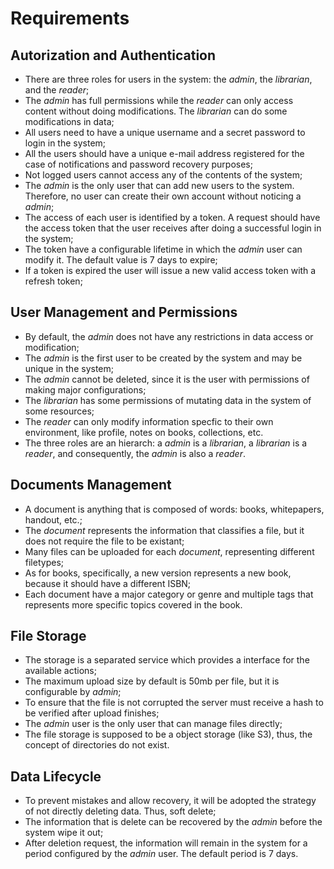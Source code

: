 # Requirements

## Autorization and Authentication

* There are three roles for users in the system: the _admin_, the _librarian_, and the _reader_;
* The _admin_ has full permissions while the _reader_ can only access content without doing modifications. The _librarian_ can do some modifications in data;
* All users need to have a unique username and a secret password to login in the system;
* All the users should have a unique e-mail address registered for the case of notifications and password recovery purposes;
* Not logged users cannot access any of the contents of the system;
* The _admin_ is the only user that can add new users to the system. Therefore, no user can create their own account without noticing a _admin_;
* The access of each user is identified by a token. A request should have the access token that the user receives after doing a successful login in the system;
* The token have a configurable lifetime in which the _admin_ user can modify it. The default value is 7 days to expire;
* If a token is expired the user will issue a new valid access token with a refresh token;

## User Management and Permissions

* By default, the _admin_ does not have any restrictions in data access or modification;
* The _admin_ is the first user to be created by the system and may be unique in the system;
* The _admin_ cannot be deleted, since it is the user with permissions of making major configurations;
* The _librarian_ has some permissions of mutating data in the system of some resources;
* The _reader_ can only modify information specfic to their own environment, like profile, notes on books, collections, etc.
* The three roles are an hierarch: a _admin_ is a _librarian_, a _librarian_ is a _reader_, and consequently, the _admin_ is also a _reader_.

## Documents Management

* A document is anything that is composed of words: books, whitepapers, handout, etc.;
* The _document_ represents the information that classifies a file, but it does not require the file to be existant;
* Many files can be uploaded for each _document_, representing different filetypes;
* As for books, specifically, a new version represents a new book, because it should have a different ISBN;
* Each document have a major category or genre and multiple tags that represents more specific topics covered in the book.

## File Storage

* The storage is a separated service which provides a interface for the available actions;
* The maximum upload size by default is 50mb per file, but it is configurable by _admin_;
* To ensure that the file is not corrupted the server must receive a hash to be verified after upload finishes;
* The _admin_ user is the only user that can manage files directly;
* The file storage is supposed to be a object storage (like S3), thus, the concept of directories do not exist.

## Data Lifecycle

* To prevent mistakes and allow recovery, it will be adopted the strategy of not directly deleting data. Thus, soft delete;
* The information that is delete can be recovered by the _admin_ before the system wipe it out;
* After deletion request, the information will remain in the system for a period configured by the _admin_ user. The default period is 7 days.
